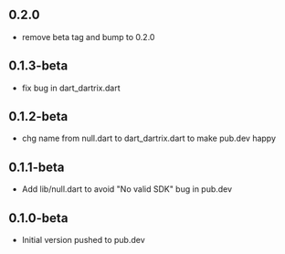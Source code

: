 ## 0.2.0

- remove beta tag and bump to 0.2.0

## 0.1.3-beta

- fix bug in dart_dartrix.dart

## 0.1.2-beta

- chg name from null.dart to dart_dartrix.dart to make pub.dev happy

## 0.1.1-beta

- Add lib/null.dart to avoid "No valid SDK" bug in pub.dev

## 0.1.0-beta

- Initial version pushed to pub.dev
